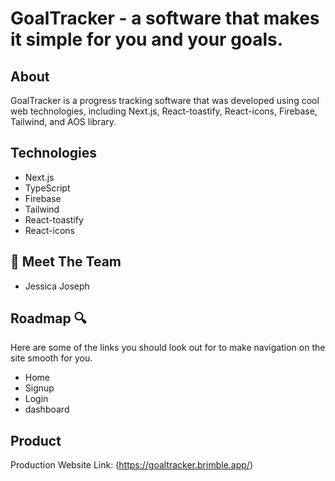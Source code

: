 # GoalTracker - a software that makes it simple for you and your goals.

## About 
GoalTracker is a progress tracking software that was developed using cool  web technologies, including Next.js, React-toastify, React-icons, Firebase, Tailwind, and AOS library.

## Technologies 
- Next.js
- TypeScript
- Firebase
- Tailwind
- React-toastify
- React-icons

## 👋  Meet The Team
- Jessica Joseph

## Roadmap 🔍
Here are some of the links you should look out for to make navigation on the site smooth for you. 

- Home
- Signup
- Login 
- dashboard

<!-- THE PRODUCT LINK -->

## Product 
Production Website Link: (https://goaltracker.brimble.app/)
